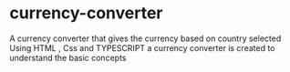 # currency-converter
A currency converter that gives the currency based on country selected<br>
Using HTML , Css and TYPESCRIPT a currency converter is created to understand the basic concepts<br>
